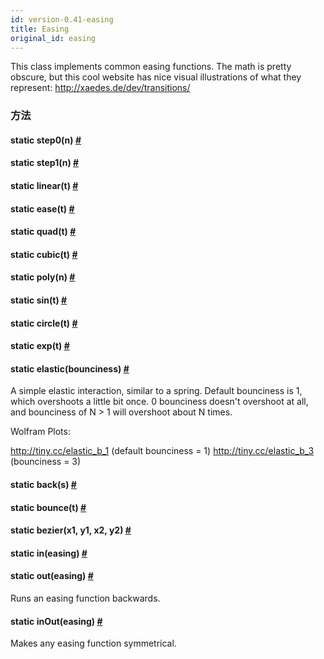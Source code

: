 ```yaml
---
id: version-0.41-easing
title: Easing
original_id: easing
---
```


This class implements common easing functions. The math is pretty obscure, but this cool website has nice visual illustrations of what they represent: <http://xaedes.de/dev/transitions/>

### 方法

<div class="props">
    <div class="prop"><h4 class="methodTitle"><a class="anchor" name="step0"></a><span class="methodType">static </span>step0<span
            class="methodType">(n)</span> <a class="hash-link" href="#step0">#</a></h4></div>
    <div class="prop"><h4 class="methodTitle"><a class="anchor" name="step1"></a><span class="methodType">static </span>step1<span
            class="methodType">(n)</span> <a class="hash-link" href="#step1">#</a></h4></div>
    <div class="prop"><h4 class="methodTitle"><a class="anchor" name="linear"></a><span
            class="methodType">static </span>linear<span class="methodType">(t)</span> <a class="hash-link"
                                                                                          href="#linear">#</a>
    </h4></div>
    <div class="prop"><h4 class="methodTitle"><a class="anchor" name="ease"></a><span class="methodType">static </span>ease<span
            class="methodType">(t)</span> <a class="hash-link" href="#ease">#</a></h4></div>
    <div class="prop"><h4 class="methodTitle"><a class="anchor" name="quad"></a><span class="methodType">static </span>quad<span
            class="methodType">(t)</span> <a class="hash-link" href="#quad">#</a></h4></div>
    <div class="prop"><h4 class="methodTitle"><a class="anchor" name="cubic"></a><span class="methodType">static </span>cubic<span
            class="methodType">(t)</span> <a class="hash-link" href="#cubic">#</a></h4></div>
    <div class="prop"><h4 class="methodTitle"><a class="anchor" name="poly"></a><span class="methodType">static </span>poly<span
            class="methodType">(n)</span> <a class="hash-link" href="#poly">#</a></h4></div>
    <div class="prop"><h4 class="methodTitle"><a class="anchor" name="sin"></a><span class="methodType">static </span>sin<span
            class="methodType">(t)</span> <a class="hash-link" href="#sin">#</a></h4></div>
    <div class="prop"><h4 class="methodTitle"><a class="anchor" name="circle"></a><span
            class="methodType">static </span>circle<span class="methodType">(t)</span> <a class="hash-link"
                                                                                          href="#circle">#</a>
    </h4></div>
    <div class="prop"><h4 class="methodTitle"><a class="anchor" name="exp"></a><span class="methodType">static </span>exp<span
            class="methodType">(t)</span> <a class="hash-link" href="#exp">#</a></h4></div>
    <div class="prop"><h4 class="methodTitle"><a class="anchor" name="elastic"></a><span
            class="methodType">static </span>elastic<span class="methodType">(bounciness)</span> <a class="hash-link"
                                                                                                    href="#elastic">#</a>
    </h4>
        <div><p>A simple elastic interaction, similar to a spring. Default bounciness
            is 1, which overshoots a little bit once. 0 bounciness doesn't overshoot
            at all, and bounciness of N &gt; 1 will overshoot about N times.</p>
            <p>Wolfram Plots:</p>
            <p><a href="http://tiny.cc/elastic_b_1">http://tiny.cc/elastic_b_1</a> (default bounciness = 1)
                <a href="http://tiny.cc/elastic_b_3">http://tiny.cc/elastic_b_3</a> (bounciness = 3)</p></div>
    </div>
    <div class="prop"><h4 class="methodTitle"><a class="anchor" name="back"></a><span class="methodType">static </span>back<span
            class="methodType">(s)</span> <a class="hash-link" href="#back">#</a></h4></div>
    <div class="prop"><h4 class="methodTitle"><a class="anchor" name="bounce"></a><span
            class="methodType">static </span>bounce<span class="methodType">(t)</span> <a class="hash-link"
                                                                                          href="#bounce">#</a>
    </h4></div>
    <div class="prop"><h4 class="methodTitle"><a class="anchor" name="bezier"></a><span
            class="methodType">static </span>bezier<span class="methodType">(x1, y1, x2, y2)</span> <a class="hash-link"
                                                                                                       href="#bezier">#</a>
    </h4></div>
    <div class="prop"><h4 class="methodTitle"><a class="anchor" name="in"></a><span
            class="methodType">static </span>in<span class="methodType">(easing)</span> <a class="hash-link"
                                                                                           href="#in">#</a>
    </h4></div>
    <div class="prop"><h4 class="methodTitle"><a class="anchor" name="out"></a><span class="methodType">static </span>out<span
            class="methodType">(easing)</span> <a class="hash-link" href="#out">#</a></h4>
        <div><p>Runs an easing function backwards.</p></div>
    </div>
    <div class="prop"><h4 class="methodTitle"><a class="anchor" name="inout"></a><span class="methodType">static </span>inOut<span
            class="methodType">(easing)</span> <a class="hash-link" href="#inout">#</a></h4>
        <div><p>Makes any easing function symmetrical.</p></div>
    </div>
</div>
